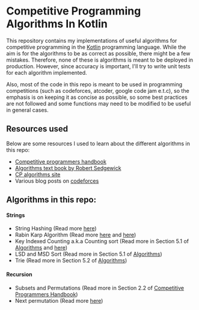 # Competitive Programming Algorithms In Kotlin

This repository contains my implementations of useful algorithms for competitive programming in the [Kotlin](https://kotlinlang.org/) programming language.
While the aim is for the algorithms to be as correct as possible, there might be a few mistakes.
Therefore, none of these is algorithms is meant to be deployed in production. However, since accuracy is important,
I'll try to write unit tests for each algorithm implemented.

Also, most of the code in this repo is meant to be used in programming competitions (such as codeforces, atcoder, google code jam e.t.c),
so the emphasis is on keeping it as concise as possible, so some best practices are not followed and some functions may need to be modified to be useful in general cases.

## Resources used
Below are some resources I used to learn about the different algorithms in this repo:
- [Competitive programmers handbook](https://cses.fi/book.pdf)
- [Algorithms text book by Robert Sedgewick](https://algs4.cs.princeton.edu/home/)
- [CP algorithms site](https://cp-algorithms.com)
- Various blog posts on [codeforces](https://codeforces.com)

## Algorithms in this repo:
#### Strings
- String Hashing (Read more [here](https://cp-algorithms.com/string/string-hashing.html))
- Rabin Karp Algorithm (Read  more [here](https://cp-algorithms.com/string/rabin-karp.html) and [here](https://en.wikipedia.org/wiki/Rabin%E2%80%93Karp_algorithm))
- Key Indexed Counting a.k.a Counting sort (Read more in Section 5.1 of [Algorithms](https://algs4.cs.princeton.edu/home/) and [here](https://algs4.cs.princeton.edu/51radix/))
- LSD and MSD Sort (Read more in Section 5.1 of [Algorithms](https://algs4.cs.princeton.edu/home/))
- Trie (Read more in Section 5.2 of [Algorithms](https://algs4.cs.princeton.edu/home/))

#### Recursion
- Subsets and Permutations (Read more in Section 2.2 of [Competitive Programmers Handbook](https://cses.fi/book.pdf))
- Next permutation (Read more [here](https://www.geeksforgeeks.org/implementing-next_permutation-in-java-with-examples/))
